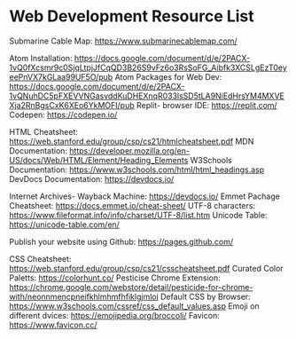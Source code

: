 # Web Development Resource List

Submarine Cable Map:  https://www.submarinecablemap.com/

Atom Installation:  https://docs.google.com/document/d/e/2PACX-1vQ0fXcsmr9c0SjqLtpjJfCqQD3B26S9vFz6o3RsSoFG_Aibfk3XCSLgEzT0eyeePnVX7kGLaa99UF5O/pub
Atom Packages for Web Dev:  https://docs.google.com/document/d/e/2PACX-1vQNuhDC5pFXEVVNGasvddKuDHEXnqR033lsSD5tLA9NiEdHrsYM4MXVEXja2RnBgsCxK6XEo6YkMOFI/pub
Replit- browser IDE:  https://replit.com/
Codepen:  https://codepen.io/

HTML Cheatsheet:  https://web.stanford.edu/group/csp/cs21/htmlcheatsheet.pdf
MDN Documentation:  https://developer.mozilla.org/en-US/docs/Web/HTML/Element/Heading_Elements
W3Schools Documentation:  https://www.w3schools.com/html/html_headings.asp
DevDocs Documentation:  https://devdocs.io/

Internet Archives- Wayback Machine: https://devdocs.io/
Emmet Pachage Cheatsheet: https://docs.emmet.io/cheat-sheet/
UTF-8 characters: https://www.fileformat.info/info/charset/UTF-8/list.htm
Unicode Table:  https://unicode-table.com/en/

Publish your website using Github:  https://pages.github.com/

CSS Cheatsheet: https://web.stanford.edu/group/csp/cs21/csscheatsheet.pdf
Curated Color Paletts:  https://colorhunt.co/
Pesticise Chrome Extension: https://chrome.google.com/webstore/detail/pesticide-for-chrome-with/neonnmencpneifkhlmhmfhfiklgjmloi
Default CSS by Browser: https://www.w3schools.com/cssref/css_default_values.asp
Emoji on different dvices:  https://emojipedia.org/broccoli/
Favicon:  https://www.favicon.cc/



